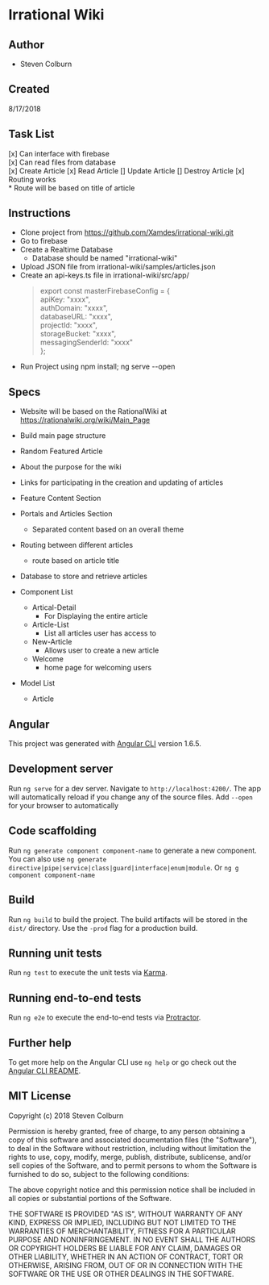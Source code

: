 # Irrational Wiki

## Author

  * Steven Colburn

## Created

8/17/2018  

## Task List

  [x] Can interface with firebase  
  [x] Can read files from database  
  [x] Create Article
  [x] Read Article
  [] Update Article
  [] Destroy Article
  [x] Routing works  
    * Route will be based on title of article  

## Instructions

  * Clone project from https://github.com/Xamdes/irrational-wiki.git
  * Go to firebase
  * Create a Realtime Database
    * Database should be named "irrational-wiki"
  * Upload JSON file from irrational-wiki/samples/articles.json
  * Create an api-keys.ts file in irrational-wiki/src/app/
      > export const masterFirebaseConfig = {  
      > apiKey: "xxxx",  
      > authDomain: "xxxx",  
      > databaseURL: "xxxx",  
      > projectId: "xxxx",  
      > storageBucket: "xxxx",  
      > messagingSenderId: "xxxx"  
      > };  
  * Run Project using npm install; ng serve --open

## Specs

  * Website will be based on the RationalWiki at https://rationalwiki.org/wiki/Main_Page
  * Build main page structure
  * Random Featured Article
  * About the purpose for the wiki
  * Links for participating in the creation and updating of articles
  * Feature Content Section
  * Portals and Articles Section
    * Separated content based on an overall theme
  * Routing between different articles
    * route based on article title
  * Database to store and retrieve articles

  * Component List
    * Artical-Detail
      * For Displaying the entire article
    * Article-List
      * List all articles user has access to
    * New-Article
      * Allows user to create a new article
    * Welcome
      * home page for welcoming users
  * Model List
    * Article

## Angular

This project was generated with [Angular CLI](https://github.com/angular/angular-cli) version 1.6.5.

## Development server

Run `ng serve` for a dev server. Navigate to `http://localhost:4200/`. The app will automatically reload if you change any of the source files.
Add `--open` for your browser to automatically

## Code scaffolding

Run `ng generate component component-name` to generate a new component. You can also use `ng generate directive|pipe|service|class|guard|interface|enum|module`.
Or `ng g component component-name`

## Build

Run `ng build` to build the project. The build artifacts will be stored in the `dist/` directory. Use the `-prod` flag for a production build.

## Running unit tests

Run `ng test` to execute the unit tests via [Karma](https://karma-runner.github.io).

## Running end-to-end tests

Run `ng e2e` to execute the end-to-end tests via [Protractor](http://www.protractortest.org/).

## Further help

To get more help on the Angular CLI use `ng help` or go check out the [Angular CLI README](https://github.com/angular/angular-cli/blob/master/README.md).

## MIT License

Copyright (c) 2018 Steven Colburn

Permission is hereby granted, free of charge, to any person obtaining a copy
of this software and associated documentation files (the "Software"), to deal
in the Software without restriction, including without limitation the rights
to use, copy, modify, merge, publish, distribute, sublicense, and/or sell
copies of the Software, and to permit persons to whom the Software is
furnished to do so, subject to the following conditions:

The above copyright notice and this permission notice shall be included in all
copies or substantial portions of the Software.

THE SOFTWARE IS PROVIDED "AS IS", WITHOUT WARRANTY OF ANY KIND, EXPRESS OR
IMPLIED, INCLUDING BUT NOT LIMITED TO THE WARRANTIES OF MERCHANTABILITY,
FITNESS FOR A PARTICULAR PURPOSE AND NONINFRINGEMENT. IN NO EVENT SHALL THE
AUTHORS OR COPYRIGHT HOLDERS BE LIABLE FOR ANY CLAIM, DAMAGES OR OTHER
LIABILITY, WHETHER IN AN ACTION OF CONTRACT, TORT OR OTHERWISE, ARISING FROM,
OUT OF OR IN CONNECTION WITH THE SOFTWARE OR THE USE OR OTHER DEALINGS IN THE
SOFTWARE.
